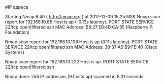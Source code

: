#IP адреса <a name="99"></a>

Starting Nmap 6.40 ( http://nmap.org ) at 2017-12-09 15:25 MSK
Nmap scan report for 192.168.10.85
Host is up (-0.13s latency).
PORT   STATE         SERVICE
22/tcp open|filtered ssh
MAC Address: B8:27:EB:4B:CA:35 (Raspberry Pi Foundation)

Nmap scan report for 192.168.10.108
Host is up (0.11s latency).
PORT   STATE         SERVICE
22/tcp open|filtered ssh
MAC Address: 30:37:A6:B9:FE:40 (Cisco Systems)

Nmap scan report for 192.168.10.222
Host is up.
PORT   STATE         SERVICE
22/tcp open|filtered ssh

Nmap done: 256 IP addresses (9 hosts up) scanned in 8.31 seconds
